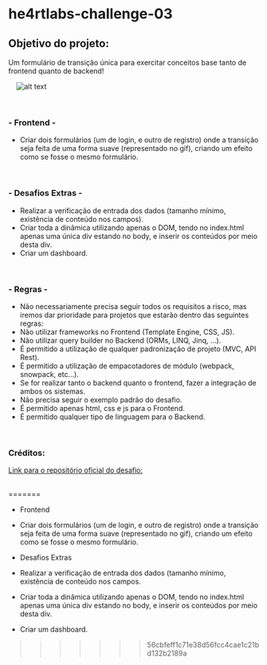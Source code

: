# __he4rtlabs-challenge-03__

## Objetivo do projeto:
Um formulário de transição única para exercitar conceitos base tanto de frontend quanto de backend!
 
&nbsp; 
&nbsp;
![alt text](https://camo.githubusercontent.com/d584cb503ca4d6af52e0e6aa85d68701afea7b7e91be2adf2fef596642a273fe/68747470733a2f2f692e696d6775722e636f6d2f4c5744586959782e676966)

&nbsp;
### __- Frontend -__
* Criar dois formulários (um de login, e outro de registro) onde a transição seja feita de uma forma suave (representado no gif), criando um efeito como se fosse o mesmo formulário.

&nbsp;
### __- Desafios Extras -__
* Realizar a verificação de entrada dos dados (tamanho mínimo, existência de conteúdo nos campos).
* Criar toda a dinâmica utilizando apenas o DOM, tendo no index.html apenas uma única div estando no body, e inserir os conteúdos por meio desta div.
* Criar um dashboard.  

&nbsp;
### __- Regras -__
* Não necessariamente precisa seguir todos os requisitos a risco, mas iremos dar prioridade para projetos que estarão dentro das seguintes regras:
* Não utilizar frameworks no Frontend (Template Engine, CSS, JS).
* Não utilizar query builder no Backend (ORMs, LINQ, Jinq, …).
* É permitido a utilização de qualquer padronização de projeto (MVC, API Rest).
* É permitido a utilização de empacotadores de módulo (webpack, snowpack, etc…).
* Se for realizar tanto o backend quanto o frontend, fazer a integração de ambos os sistemas.
* Não precisa seguir o exemplo padrão do desafio.
* É permitido apenas html, css e js para o Frontend.
* É permitido qualquer tipo de linguagem para o Backend.

&nbsp;  
### Créditos:
[Link para o repositório oficial do desafio:](https://github.com/he4rtlabs/he4rtlabs-challenges-03)  
&nbsp; 

=======
- Frontend

* Criar dois formulários (um de login, e outro de registro) onde a transição seja feita de uma forma suave (representado no gif), criando um efeito como se fosse o mesmo formulário.


- Desafios Extras

* Realizar a verificação de entrada dos dados (tamanho mínimo, existência de conteúdo nos campos.

* Criar toda a dinâmica utilizando apenas o DOM, tendo no index.html apenas uma única div estando no body, e inserir os conteúdos por meio desta div.

* Criar um dashboard.
>>>>>>> 56cbfeff1c71e38d56fcc4cae1c21bd132b2189a
